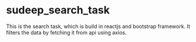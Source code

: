 # sudeep_search_task
This is the search task, which is build in reactjs and bootstrap framework. It filters the data by fetching it from api using axios.
